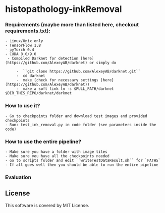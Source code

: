 # histopathology-inkRemoval



### Requirements (maybe more than listed here, checkout requirements.txt):

    - Linux/Unix only
    - TensorFlow 1.8 
    - pyTorch 0.4 
    - CUDA 8.0/9.0
     - Compiled Darknet for detection [here](https://github.com/AlexeyAB/darknet) or simply do
  
         -  ``git clone https://github.com/AlexeyAB/darknet.git``
         -  cd darknet 
         -  make (check for necessary settings [here](https://github.com/AlexeyAB/darknet))
         -  make a soft link ln -s $FULL_PATH/darknet $DIR_THIS_REPO/darknet/darknet
          
          
### How to use it?

    - Go to checkpoints folder and download test images and provided checkpoints
    - Run: test_ink_removal.py in code folder (see parameters inside the code)

### How to use the entire pipeline?

    - Make sure you have a folder with image tiles
    - Make sure you have all the checkpoints needed
    - Go to scripts folder and edit ``writeTestDataResult.sh`` for `PATHS`
    - If all goes well then you should be able to run the entire pipeline

### Evaluation





## License

This software is covered by MIT License.
